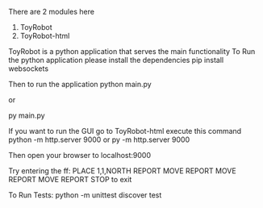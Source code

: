 There are 2 modules here
1. ToyRobot
2. ToyRobot-html

ToyRobot is a python application that serves the main functionality
To Run the python application please install the dependencies
pip install websockets

Then to run the application
python main.py

or 

py main.py

If you want to run the GUI go to ToyRobot-html
execute this command
python -m http.server 9000
or 
py -m http.server 9000

Then open your browser to localhost:9000


Try entering the ff:
PLACE 1,1,NORTH
REPORT
MOVE
REPORT
MOVE
REPORT
MOVE
REPORT
STOP to exit


To Run Tests:
python -m unittest discover test

